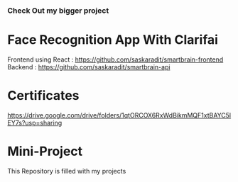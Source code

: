### Check Out my bigger project 
# Face Recognition App With Clarifai
Frontend using React : https://github.com/saskaradit/smartbrain-frontend
Backend : https://github.com/saskaradit/smartbrain-api

# Certificates 
https://drive.google.com/drive/folders/1qtORCOX6RxWdBikmMQF1xtBAYC5lEY7s?usp=sharing

# Mini-Project

This Repository is filled with my projects
